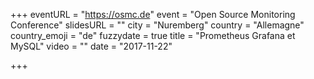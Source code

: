 +++
eventURL = "https://osmc.de"
event = "Open Source Monitoring Conference"
slidesURL = ""
city = "Nuremberg"
country = "Allemagne"
country_emoji = "de"
fuzzydate = true
title = "Prometheus Grafana et MySQL"
video = ""
date = "2017-11-22"

+++

